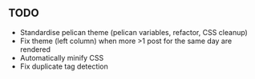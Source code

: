 ## TODO

- Standardise pelican theme (pelican variables, refactor, CSS cleanup)
- Fix theme (left column) when more >1 post for the same day are rendered
- Automatically minify CSS
- Fix duplicate tag detection
